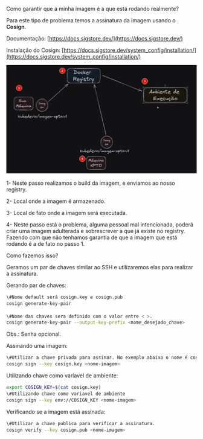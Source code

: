 Como garantir que a minha imagem é a que está rodando realmente?

Para este tipo de problema temos a assinatura da imagem usando o **Cosign**.

Documentação: [https://docs.sigstore.dev/](https://docs.sigstore.dev/)

Instalação do Cosign: [https://docs.sigstore.dev/system_config/installation/](https://docs.sigstore.dev/system_config/installation/)

  

![](../../imagens/assinatura-imagem.png)

1- Neste passo realizamos o build da imagem, e enviamos ao nosso registry.

2- Local onde a imagem é armazenado.

3- Local de fato onde a imagem será executada.

4- Neste passo está o problema, alguma pessoal mal intencionada, poderá criar uma imagem adulterada e sobrescrever a que já existe no registry. Fazendo com que não tenhamos garantia de que a imagem que está rodando é a de fato no passo 1.

  

Como fazemos isso?

Geramos um par de chaves similar ao SSH e utilizaremos elas para realizar a assinatura.

  

Gerando par de chaves:

```Bash
\#Nome default será cosign.key e cosign.pub
cosign generate-key-pair

\#Nome das chaves sera definido com o valor entre < >.
cosign generate-key-pair --output-key-prefix <nome_desejado_chave>
```

Obs.: Senha opcional.

  

Assinando uma imagem:

```Bash
\#Utilizar a chave privada para assinar. No exemplo abaixo o nome é cosing.key
cosign sign --key cosign.key <nome-imagem>
```

Utilizando chave como variavel de ambiente:

```Bash
export COSIGN_KEY=$(cat cosign.key)
\#Utilizando chave como variavel de ambiente
cosign sign --key env://COSIGN_KEY <nome-imagem>
```

  

Verificando se a imagem está assinada:

```Bash
\#Utilizar a chave publica para verificar a assinatura.
cosign verify --key cosign.pub <nome-imagem>
```